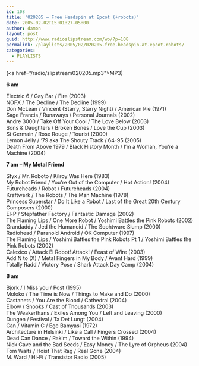 ```yaml
---
id: 108
title: '020205 – Free Headspin at Epcot (+robots)'
date: 2005-02-02T15:01:27-05:00
author: damon
layout: post
guid: http://www.radioslipstream.com/wp/?p=108
permalink: /playlists/2005/02/020205-free-headspin-at-epcot-robots/
categories:
  - PLAYLISTS
---
```

(<a href=“/radio/slipstream020205.mp3">MP3</a>)

**6 am**</font> 

Electric 6 / Gay Bar / Fire (2003)  
NOFX / The Decline / The Decline (1999)  
Don McLean / Vincent (Starry, Starry Night) / American Pie (1971)  
Sage Francis / Runaways / Personal Journals (2002)  
Andre 3000 / Take Off Your Cool / The Love Below (2003)  
Sons & Daughters / Broken Bones / Love the Cup (2003)  
St Germain / Rose Rouge / Tourist (2000)  
Lemon Jelly / &#8216;79 aka The Shouty Track / 64-95 (2005)  
Death From Above 1979 / Black History Month / I’m a Woman, You’re a Machine (2004)

**7 am – My Metal Friend**</font> 

Styx / Mr. Roboto / Kilroy Was Here (1983)  
My Robot Friend / You’re Out of the Computer / Hot Action! (2004)  
Futureheads / Robot / Futureheads (2004)  
Kraftwerk / The Robots / The Man Machine (1978)  
Princess Superstar / Do It Like a Robot / Last of the Great 20th Century Composers (2000)  
El-P / Stepfather Factory / Fantastic Damage (2002)  
The Flaming Lips / One More Robot / Yoshimi Battles the Pink Robots (2002)  
Grandaddy / Jed the Humanoid / The Sophtware Slump (2000)  
Radiohead / Paranoid Android / OK Computer (1997)  
The Flaming Lips / Yoshimi Battles the Pink Robots Pt 1 / Yoshimi Battles the Pink Robots (2002)  
Calexico / Attack El Robot! Attack! / Feast of Wire (2003)  
Add N to (X) / Metal Fingers in My Body / Avant Hard (1999)  
Totally Radd / Victory Pose / Shark Attack Day Camp (2004)

**8 am**</font> 

Bjork / I Miss you / Post (1995)  
Moloko / The Time is Now / Things to Make and Do (2000)  
Castanets / You Are the Blood / Cathedral (2004)  
Elbow / Snooks / Cast of Thousands (2003)  
The Weakerthans / Exiles Among You / Left and Leaving (2000)  
Dungen / Festival / Ta Det Lungt (2004)  
Can / Vitamin C / Ege Bamyasi (1972)  
Architecture in Helsinki / Like a Call / Fingers Crossed (2004)  
Dead Can Dance / Rakim / Toward the Within (1994)  
Nick Cave and the Bad Seeds / Easy Money / The Lyre of Orpheus (2004)  
Tom Waits / Hoist That Rag / Real Gone (2004)  
M. Ward / Hi-Fi / Transistor Radio (2005)
